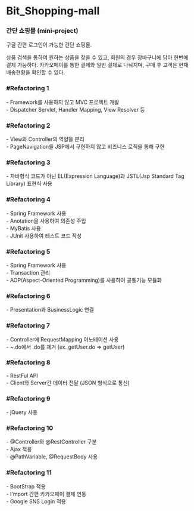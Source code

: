 # Bit_Shopping-mall
<h3>간단 쇼핑몰 (mini-project)</h3>

구글 간편 로그인이 가능한 간단 쇼핑몰.

상품 검색을 통하여 원하는 상품을 찾을 수 있고, 회원의 경우 장바구니에 담아 한번에 결제 가능하다.
카카오페이를 통한 결제와 일반 결제로 나눠지며, 구매 후 고객은 현재 배송현황을 확인할 수 있다.

<h3>#Refactoring 1</h3>
- Framework를 사용하지 않고 MVC 프로젝트 개발<br>
- Dispatcher Servlet, Handler Mapping, View Resolver 등

<h3>#Refactoring 2</h3>
- View와 Controller의 역햘을 분리<br>
- PageNavigation을 JSP에서 구현하지 않고 비즈니스 로직을 통해 구현<br>

<h3>#Refactoring 3</h3>
- 자바형식 코드가 아닌 EL(Expression Language)과 JSTL(Jsp Standard Tag Library) 표현식 사용

<h3>#Refactoring 4</h3>
- Spring Framework 사용<br>
- Anotation을 사용하여 의존성 주입<br>
- MyBatis 사용<br>
- JUnit 사용하여 테스트 코드 작성<br>

<h3>#Refactoring 5</h3>
- Spring Framework 사용<br>
- Transaction 관리<br>
- AOP(Aspect-Oriented Programming)를 사용하여 공통기능 모듈화 

<h3>#Refactoring 6</h3>
- Presentation과 BusinessLogic 연결

<h3>#Refactoring 7</h3>
- Controller에 RequestMapping 어노테이션 사용<br>
- ~.do에서 .do를 제거 (ex. getUser.do => getUser)

<h3>#Refactoring 8</h3>
- RestFul API<br>
- Client와 Server간 데이터 전달 (JSON 형식으로 통신)

<h3>#Refactoring 9</h3>
- jQuery 사용

<h3>#Refactoring 10</h3>
- @Controller와 @RestController 구분<br>
- Ajax 적용<br>
- @PathVariable, @RequestBody 사용


<h3>#Refactoring 11</h3>
- BootStrap 적용 <br>
- I'mport 간편 카카오페이 결제 연동 <br>
- Google SNS Login 적용





